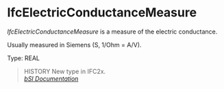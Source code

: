 IfcElectricConductanceMeasure
=============================
_IfcElectricConductanceMeasure_ is a measure of the electric conductance.  
  
Usually measured in Siemens (S, 1/Ohm = A/V).  
  
Type: REAL  
  
> HISTORY  New type in IFC2x.  
[ _bSI
Documentation_](https://standards.buildingsmart.org/IFC/DEV/IFC4_2/FINAL/HTML/schema/ifcmeasureresource/lexical/ifcelectricconductancemeasure.htm)


